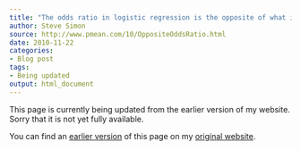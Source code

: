 ```yaml
---
title: "The odds ratio in logistic regression is the opposite of what it should be"
author: Steve Simon
source: http://www.pmean.com/10/OppositeOddsRatio.html
date: 2010-11-22
categories:
- Blog post
tags:
- Being updated
output: html_document
---
```


This page is currently being updated from the earlier version of my website. Sorry that it is not yet fully available.

<!---More--->

You can find an [earlier version][sim1] of this page on my [original website][sim2].

[sim1]: http://www.pmean.com/10/OppositeOddsRatio.html
[sim2]: http://www.pmean.com/original_site.html

